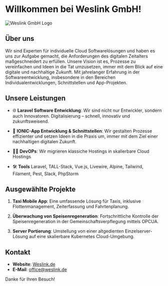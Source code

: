 # Willkommen bei Weslink GmbH!

![Weslink GmbH Logo](https://weslink.de/wp-content/uploads/2021/07/weslink_logo.svg)

## Über uns

Wir sind Experten für individuelle Cloud Softwarelösungen und haben es uns zur Aufgabe gemacht, die Anforderungen des digitalen Zeitalters maßgeschneidert zu erfüllen. Unsere Vision ist es, Prozesse zu vereinfachen und Ideen in die Tat umzusetzen, immer mit dem Blick auf eine digitale und nachhaltige Zukunft. Mit jahrelanger Erfahrung in der Softwareentwicklung, insbesondere in den Bereichen Individualentwicklungen, Schnittstellen und App-Projekten.

## Unsere Leistungen

- 🌐 **Laravel Software Entwicklung**: Wir sind nicht nur Entwickler, sondern auch Innovatoren. Digitalisierung – schnell, innovativ und zukunftsweisend.
  
- 📱 **IONIC-App Entwicklung & Schnittstellen**: Wir gestalten Prozesse effizienter und setzen Ideen in die Praxis um, immer mit dem Ziel einer nachhaltigen digitalen Zukunft.
  
- 🚀🔧 **DevOPs**: Wir migrieren klassiche Hostings in skalierbare Cloud Hostings
  
- 🛠  **Tools** Laravel, TALL-Stack, Vue.js, Livewire, Alpine, Tailwind, Filament, Pest, Slack, PhpStorm  

## Ausgewählte Projekte

1. **Taxi Mobile App**: Eine umfassende Lösung für Taxis, inklusive Flottenmanagement, Zeiterfassung und Fahrtenplanung.
  
2. **Überwachung von Speisenregeneration**: Fortschrittliche Kontrolle der Speisenregeneration in der Gemeinschaftsverpflegung mittels OPCUA.
  
3. **Server Portierung**: Umstellung von einer altgedienten Einzelserver-Lösung auf eine skalierbare Kubernetes Cloud-Umgebung.


## Kontakt

- **Website**: [Weslink.de](https://weslink.de/)
- **E-Mail**: office@weslink.de

Danke für Ihren Besuch!
